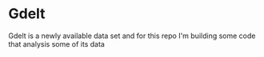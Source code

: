 # Gdelt
Gdelt is a newly available data set and for this repo I'm building some code that analysis some of its data
